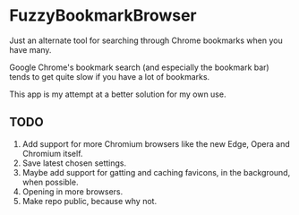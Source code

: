 # FuzzyBookmarkBrowser

Just an alternate tool for searching through Chrome bookmarks when you have many.

Google Chrome's bookmark search (and especially the bookmark bar) tends to get quite slow if you have a lot of bookmarks.

This app is my attempt at a better solution for my own use.

## TODO
1. Add support for more Chromium browsers like the new Edge, Opera and Chromium itself.
2. Save latest chosen settings.
3. Maybe add support for gatting and caching favicons, in the background, when possible.
4. Opening in more browsers.
5. Make repo public, because why not.
